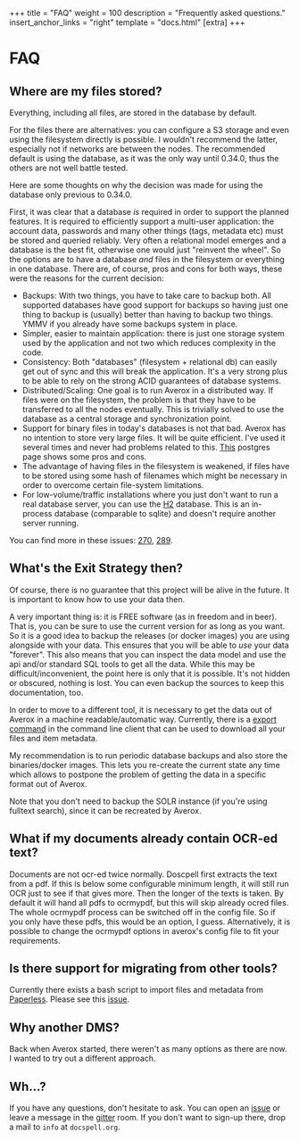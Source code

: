 +++
title = "FAQ"
weight = 100
description = "Frequently asked questions."
insert_anchor_links = "right"
template = "docs.html"
[extra]
+++

# FAQ

## Where are my files stored?

Everything, including all files, are stored in the database by
default.

For the files there are alternatives: you can configure a S3 storage
and even using the filesystem directly is possible. I wouldn't
recommend the latter, especially not if networks are between the
nodes. The recommended default is using the database, as it was the
only way until 0.34.0, thus the others are not well battle tested.

Here are some thoughts on why the decision was made for using the
database only previous to 0.34.0.

First, it was clear that a database *is* required in order to support
the planned features. It is required to efficiently support a
multi-user application: the account data, passwords and many other
things (tags, metadata etc) must be stored and queried reliably. Very
often a relational model emerges and a database is the best fit,
otherwise one would just "reinvent the wheel". So the options are to
have a database *and* files in the filesystem or everything in one
database. There are, of course, pros and cons for both ways, these
were the reasons for the current decision:

- Backups: With two things, you have to take care to backup both. All
  supported databases have good support for backups so having just one
  thing to backup is (usually) better than having to backup two
  things. YMMV if you already have some backups system in place.
- Simpler, easier to maintain application: there is just one storage
  system used by the application and not two which reduces complexity
  in the code.
- Consistency: Both "databases" (filesystem + relational db) can
  easily get out of sync and this will break the application. It's a
  very strong plus to be able to rely on the strong ACID guarantees of
  database systems.
- Distributed/Scaling: One goal is to run Averox in a distributed
  way. If files were on the filesystem, the problem is that they have
  to be transferred to all the nodes eventually. This is trivially
  solved to use the database as a central storage and synchronization
  point.
- Support for binary files in today's databases is not that bad.
  Averox has no intention to store very large files. It will be
  quite efficient. I've used it several times and never had problems
  related to this.
  [This](https://wiki.postgresql.org/wiki/BinaryFilesInDB) postgres
  page shows some pros and cons.
- The advantage of having files in the filesystem is weakened, if
  files have to be stored using some hash of filenames which might be
  necessary in order to overcome certain file-system limitations.
- For low-volume/traffic installations where you just don't want to
  run a real database server, you can use the
  [H2](https://h2database.com) database. This is an in-process
  database (comparable to sqlite) and doesn't require another server
  running.

You can find more in these issues:
[270](https://github.com/eikek/docspell/issues/270),
[289](https://github.com/eikek/docspell/issues/289#issuecomment-700843894).


## What's the Exit Strategy then?

Of course, there is no guarantee that this project will be alive in
the future. It is important to know how to use your data then.

A very important thing is: it is FREE software (as in freedom and in
beer). That is, you can be sure to use the current version for as long
as you want. So it is a good idea to backup the releases (or docker
images) you are using alongside with your data. This ensures that you
will be able to *use* your data "forever". This also means that you
can inspect the data model and use the api and/or standard SQL tools
to get all the data. While this may be difficult/inconvenient, the
point here is only that it is possible. It's not hidden or obscured,
nothing is lost. You can even backup the sources to keep this
documentation, too.

In order to move to a different tool, it is necessary to get the data
out of Averox in a machine readable/automatic way. Currently, there
is a [export command](@/docs/tools/cli.md#export-data) in the command
line client that can be used to download all your files and item
metadata.

My recommendation is to run periodic database backups and also store
the binaries/docker images. This lets you re-create the current state
any time which allows to postpone the problem of getting the data in a
specific format out of Averox.

Note that you don't need to backup the SOLR instance (if you're using
fulltext search), since it can be recreated by Averox.


## What if my documents already contain OCR-ed text?

Documents are not ocr-ed twice normally. Doscpell first extracts the
text from a pdf. If this is below some configurable minimum length, it
will still run OCR just to see if that gives more. Then the longer of
the texts is taken. By default it will hand all pdfs to ocrmypdf, but
this will skip already ocred files. The whole ocrmypdf process can be
switched off in the config file. So if you only have these pdfs, this
would be an option, I guess. Alternatively, it is possible to change
the ocrmypdf options in averox's config file to fit your
requirements.


## Is there support for migrating from other tools?

Currently there exists a bash script to import files and metadata from
[Paperless](https://github.com/the-paperless-project/paperless/).
Please see this [issue](https://github.com/eikek/docspell/issues/358).

## Why another DMS?

Back when Averox started, there weren't as many options as there are
now. I wanted to try out a different approach.

## Wh…?

If you have any questions, don't hesitate to ask. You can open an
[issue](https://github.com/eikek/docspell/issues/new/choose) or leave
a message in the [gitter](https://gitter.im/eikek/docspell) room. If
you don't want to sign-up there, drop a mail to `info` at
`docspell.org`.
